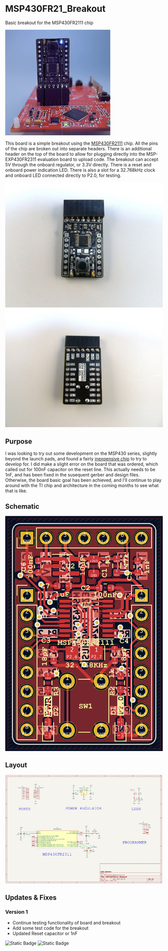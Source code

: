 # MSP430FR21_Breakout
Basic breakout for the MSP430FR2111 chip

![Hello World](hardware/MSP430FR21_Breakout/images/hello_world.gif)

This board is a simple breakout using the [MSP430FR2111](www.ti.com/lit/ds/symlink/msp430fr2111.pdf) chip.  All the pins of the chip are broken out into separate headers.  There is an additional header on the top of the board to allow for plugging directly into the MSP-EXP430FR2311 evaluation board to upload code.  The breakout can accept 5V through the onboard regulator, or 3.3V directly.  There is a reset and onboard power indication LED. There is also a slot for a 32.768kHz clock and onboard LED connected directly to P2.0, for testing.  

![Front](hardware/MSP430FR21_Breakout/images/HeaderUp_MSP430.JPG)
![Back](hardware/MSP430FR21_Breakout/images/BackSide_MSP430.JPG)

## Purpose
I was looking to try out some development on the MSP430 series, slightly beyond the launch pads, and found a fairly [inexpensive chip](https://www.lcsc.com/product-detail/Microcontrollers-MCU-MPU-SOC_Texas-Instruments-MSP430FR2111IPW16_C1340043.html) to try to develop for.
I did make a slight error on the board that was ordered, which called out for 100nF capacitor on the reset line.  This actually needs to be 1nF, and has been fixed in the susequent gerber and design files.  Otherwise, the board basic goal has been achieved, and I'll continue to play around with the TI chip and architecture in the coming months to see what that is like.

## Schematic
![MSP430FR2111 Schematic](hardware/MSP430FR21_Breakout/images/MSP430FR2111_Breakout_Layout.png)
## Layout
![Metronome Layout](hardware/MSP430FR21_Breakout/images/MSP430FR2311_Breakout_Schematic.png)

## Updates & Fixes
### Version 1
* Continue testing functionality of board and breakout
* Add some test code for the breakout
* Updated Reset capacitor or 1nF

![Static Badge](https://img.shields.io/badge/MSP430-TI-blue)
![Static Badge](https://img.shields.io/badge/GPL-3.0-brightgreen)

